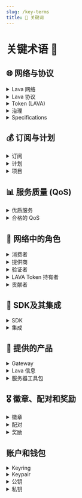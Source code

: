 ```yaml
---
slug: /key-terms
title: 📝 关键词
---
```


# 关键术语 📝

## 🌐 网络与协议

<details>
  <summary>Lava 网络</summary> 
  一个由开源软件和协议驱动的区块链数据市场，旨在实现模块化的点对点数据可访问性和可用性。
</details>

<details>
  <summary>Lava 协议</summary> 
  Lava功能在代码中的实际实现，涵盖链上和链下。
</details>

<details>
  <summary>Token (LAVA)</summary> 
  LAVA 是 Lava 网络的本地数字资产，是其经济模型的核心。在网络中，它具有多种用途，包括用作支付交易所需的燃料费、作为治理代币，允许持有者参与网络决策，以及作为奖励分发给验证者、提供商和贡献者。
</details>

<details>
  <summary>治理</summary> 
  Lava 网络中的去中心化决策过程，其中代币持有者对关键方面拥有控制权。
</details>

<details>
  <summary>Specifications</summary>
  Lava 多链和多 API 支持的模块化蓝图，定义了链和方法的需求、成本和验证。Specs是支持 Lava API 的最小模块。
</details>

## 💰 订阅与计划

<details>
  <summary>订阅</summary> 
  消费者为访问 Lava 网络服务所作的承诺，其中包括定价、资源分配和使用规则。
</details>

<details>
  <summary>计划</summary> 
  定义消费者可以购买的各种订阅方案的框架，包括定价和资源限制。
</details>

<details>
  <summary>项目</summary> 
  订阅中的不同配置环境，允许消费者自定义特定用例的服务供应和管理。
</details>


## 📊 服务质量 (QoS)

<details>
<summary>优质服务</summary> 
  一套旨在确保为消费者提供高质量服务（QoS）的衡量标准，可对提供商的性能进行监控和定制。
</details>

<details>
  <summary>合格的 QoS</summary> 
  一个简化的二进制指标，表示中继站是否符合最低可用性标准，影响报酬和惩罚。
</details>

## 👥 网络中的角色

<details>
  <summary>消费者</summary> 
  购买订阅计划以访问通过 Lava 协议提供的区块链数据和服务的个人。
</details>

<details>
  <summary>提供商</summary> 
  质押代币以向消费者提供服务的实体，在维护数据完整性方面发挥着关键作用。
</details>

<details>
  <summary>验证者</summary> 
  网络参与者通过质押代币来保护网络，创建区块，执行交易，并对重要事项进行投票。
</details>

<details>
  <summary>LAVA Token 持有者</summary> 
  持有LAVA代币的个人，可以选择委托代币，参与治理，并可能获得奖励。
</details>

<details>
  <summary>贡献者</summary> 
  创建和维护RPC和API规范和软件的网络成员，同时通过奖金和贡献参与社区。
</details>

## 🔌 SDK及其集成

<details>
  <summary>SDK</summary> 
  一个JavaScript/TypeScript包，简化了向提供商发送数据中继的过程，提供了与各种开发环境的兼容性。
</details>

<details>
  <summary>集成</summary> 
  SDK与CosmJS、Web3JS、EthersJS和viem等知名库的兼容性，使开发人员更容易与Lava网络交互。
</details>

## 🏅 提供的产品

 <details>
  <summary>Gateway</summary> 
  一种管理系统，使消费者能够购买订阅、创建项目和管理策略，无需运行节点。
</details>

<details>
  <summary>Lava 信息</summary> 
  这是一个网络应用程序，提供有关 Lava 协议的详细信息，包括中继数据、计算单元 (CU) 使用情况、提供商统计数据等。
</details>

<details>
  <summary>服务器工具包</summary>
</details>

## 🎖️ 徽章、配对和奖励

<details>
  <summary>徽章</summary> 
  终端用户从前端应用程序连接到 Lava 网络时，需要获得由 Dapp 所有者使用订阅私钥生成的发送中继的特殊权限。
</details>

<details>
  <summary>配对</summary> 
  一种基于时间的机制，可确保根据位置、偏好等各种因素将消费者连接到最合适的服务提供商。
</details>

<details>
  <summary>奖励</summary> 
  在 LAVA 代币中，这些代币激励人们诚实地参与 Lava 网络，分发给验证者、提供者和贡献者，以奖励他们的贡献和服务。
</details>

## 账户和钱包

<details>
<summary>Keyring</summary>
密匙环保存用于与节点交互的私有/公共对。例如，在运行区块链节点之前需要设置验证器密钥，以便对块进行正确签名。私钥可以存储在不同的位置，称为“backends”，例如文件或操作系统自己的密钥存储。<a href="https://docs.cosmos.network/main/run-node/keyring.html">(点击这里了解更多)</a>
</details>

<details>
<summary>Keypair</summary>

Lava 网络中的密钥对由两个基本部分组成：公钥和私钥。这对加密密钥对确保账户安全和授权 Lava 生态系统内的交易至关重要。
</details>

<details>
<summary>公钥</summary>
公开密钥是公开共享的加密密钥，用于各种目的，包括加密数据、验证数字签名和在 Lava 网络内建立安全通信。它是密钥对的一半，另一半是私人密钥。公开密钥对于保护 Lava 资产、验证交易和确保数据完整性至关重要。

密钥示例: `lava@16g2y9l2zj5yrwcftd6lrwepnhjnl0f2gd70tjg`

</details>

<details>
<summary>私钥</summary>
在 Lava 网络中，私钥是一种高度机密的秘密加密密钥，它与相应的公钥组成一对密钥对。私钥用于解密数据、签署交易、访问 Lava 资产和敏感信息等关键任务。私钥应安全存储，切勿公开共享，因为它赋予了对加密资产和安全通信的完全控制权和所有权。

密钥示例: (`64 character hexadecimal string`)
</details>